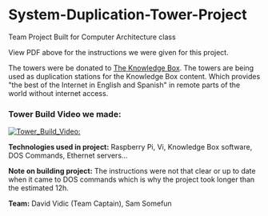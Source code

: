 # System-Duplication-Tower-Project
Team Project Built for Computer Architecture class

View PDF above for the instructions we were given for this project.


The towers were be donated to [The Knowledge Box](https://theknowledgebox.info/). The towers are being used as duplication stations for the
Knowledge Box content. Which provides "the best of the Internet in English and Spanish" in remote parts of the world without internet access. 

### Tower Build Video we made:

[![Tower_Build_Video:](https://img.youtube.com/vi/TSE_Lp63H7c/0.jpg)](https://www.youtube.com/watch?v=TSE_Lp63H7c)

**Technologies used in project:** Raspberry Pi, Vi, Knowledge Box software, DOS Commands, Ethernet servers...

**Note on building project:**
  The instructions were not that clear or up to date when it came to DOS commands which is why the project took longer than the estimated 12h. 
  
**Team:** David Vidic (Team Captain), Sam Somefun
